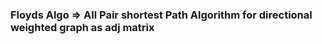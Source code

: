 ### Floyds Algo => **All Pair shortest Path Algorithm** __for directional weighted graph as adj matrix__ 
